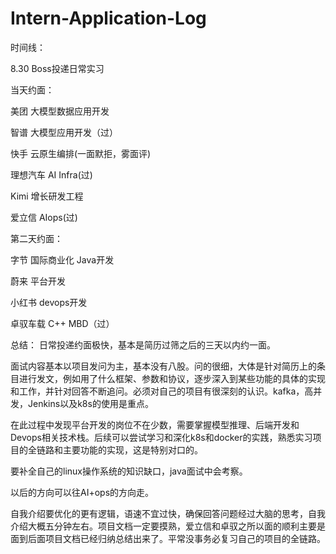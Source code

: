 # Intern-Application-Log

时间线：

8.30 Boss投递日常实习

当天约面：

美团 大模型数据应用开发

智谱 大模型应用开发（过）

快手 云原生编排(一面默拒，雾面评)

理想汽车 AI Infra(过)

Kimi 增长研发工程

爱立信 AIops(过)

第二天约面：

字节 国际商业化 Java开发

蔚来 平台开发

小红书 devops开发

卓驭车载 C++ MBD（过）

总结：
日常投递约面极快，基本是简历过筛之后的三天以内约一面。

面试内容基本以项目发问为主，基本没有八股。问的很细，大体是针对简历上的条目进行发文，例如用了什么框架、参数和协议，逐步深入到某些功能的具体的实现和工作，并针对回答不断追问。必须对自己的项目有很深刻的认识。kafka，高并发，Jenkins以及k8s的使用是重点。

在此过程中发现平台开发的岗位不在少数，需要掌握模型推理、后端开发和Devops相关技术栈。后续可以尝试学习和深化k8s和docker的实践，熟悉实习项目的全链路和主要功能的实现，这是特别对口的。

要补全自己的linux操作系统的知识缺口，java面试中会考察。

以后的方向可以往AI+ops的方向走。

自我介绍要优化的更有逻辑，语速不宜过快，确保回答问题经过大脑的思考，自我介绍大概五分钟左右。项目文档一定要摸熟，爱立信和卓驭之所以面的顺利主要是面到后面项目文档已经归纳总结出来了。平常没事务必复习自己的项目的全链路。